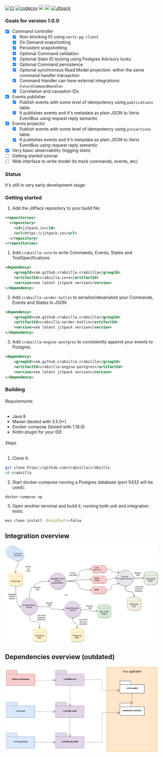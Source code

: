 [![CI](https://github.com/crabzilla/crabzilla/actions/workflows/blank.yml/badge.svg)](https://github.com/crabzilla/crabzilla/actions/workflows/blank.yml)
[![codecov](https://codecov.io/gh/crabzilla/crabzilla/branch/main/graph/badge.svg)](https://codecov.io/gh/crabzilla/crabzilla)
[![](https://www.code-inspector.com/project/24241/score/svg)](https://frontend.code-inspector.com/public/project/24241/crabzilla/dashboard)
[![](https://www.code-inspector.com/project/24241/status/svg)](https://frontend.code-inspector.com/public/project/24241/crabzilla/dashboard)
[![Jitpack](https://jitpack.io/v/io.github.crabzilla/crabzilla.svg)](https://jitpack.io/#io.github.crabzilla/crabzilla)


### Goals for version 1.0.0

- [x] Command controller
  - [X] Non-blocking IO using `vertx-pg-client`
  - [X] On Demand snapshotting
  - [X] Persistent snapshotting
  - [X] Optional Command validation
  - [X] Optional State ID locking using Postgres Advisory locks
  - [X] Optional Command persistence
  - [X] Optional synchronous Read Model projection: within the same command handler transaction
  - [X] Command Handler can have external integrations: `FutureCommandHandler`
  - [X] Correlation and causation IDs
- [x] Events publisher
  - [X] Publish events with some level of idempotency using `publications` table.
  - [X] It publishes events and it's metadata as plain JSON to Vertx EventBus using request reply semantic
- [x] Events projector
  - [X] Publish events with some level of idempotency using `projections` table.
  - [X] It publishes events and it's metadata as plain JSON to Vertx EventBus using request reply semantic 
- [x] Very basic observability (logging stats)
- [ ] Getting started tutorial
- [ ] Web interface to write model (to track commands, events, etc)

### Status

It's still in very early development stage. 

### Getting started

1. Add the JitPack repository to your build file:

```xml
<repositories>
  <repository>
    <id>jitpack.io</id>
    <url>https://jitpack.io</url>
  </repository>
</repositories>
```

1. Add `crabzilla-core` to write Commands, Events, States and TestSpecifications. 

```xml
<dependency>
    <groupId>com.github.crabzilla.crabzilla</groupId>
    <artifactId>crabzilla-core</artifactId>
    <version>see latest jitpack version</version>
</dependency>
```

2. Add `crabzilla-serder-kotlin` to serialize/deserialize your Commands, Events and States to JSON.

```xml
<dependency>
    <groupId>com.github.crabzilla.crabzilla</groupId>
    <artifactId>crabzilla-serder-kotlin</artifactId>
    <version>see latest jitpack version</version>
</dependency>
```

3. Add `crabzilla-engine-postgres` to consistently append your events to Postgres.

```xml
<dependency>
    <groupId>com.github.crabzilla.crabzilla</groupId>
    <artifactId>crabzilla-engine-postgres</artifactId>
    <version>see latest jitpack version</version>
</dependency>
```

### Building

###### Requirements

* Java 8
* Maven (tested with 3.5.0+)
* Docker compose (tested with 1.18.0)
* Kotlin plugin for your IDE

###### Steps

1. Clone it:

```bash
git clone https://github.com/crabzilla/crabzilla
cd crabzilla
```

2. Start docker-compose running a Postgres database (port 5432 will be used):

```bash
docker-compose up
```

3. Open another terminal and build it, running both unit and integration tests:

```bash
mvn clean install -DskipTests=false
```

## Integration overview 

![GitHub Logo](/doc/crabzilla-overview.png)

## Dependencies overview (outdated)

![GitHub Logo](/doc/crabzilla-packages.png)
